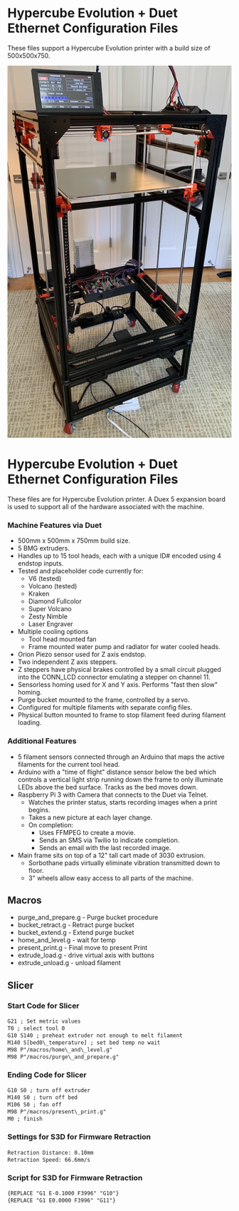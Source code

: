 # Hypercube Evolution + Duet Ethernet Configuration Files
These files support a Hypercube Evolution printer with a build size of 500x500x750.

![Hypercube](images/Hypercube.jpg)

# Hypercube Evolution + Duet Ethernet Configuration Files
These files are for Hypercube Evolution printer. A Duex 5 expansion board is used to support all of the hardware associated with the machine.

### Machine Features via Duet
- 500mm x 500mm x 750mm build size.
- 5 BMG extruders.
- Handles up to 15 tool heads, each with a unique ID# encoded using 4 endstop inputs.
- Tested and placeholder code currently for:
  - V6 (tested)
  - Volcano (tested)
  - Kraken
  - Diamond Fullcolor
  - Super Volcano
  - Zesty Nimble
  - Laser Engraver
- Multiple cooling options
  - Tool head mounted fan
  - Frame mounted water pump and radiator for water cooled heads.
- Orion Piezo sensor used for Z axis endstop.
- Two independent Z axis steppers.
- Z steppers have physical brakes controlled by a small circuit plugged into the CONN_LCD connector emulating a stepper on channel 11.
- Sensorless homing used for X and Y axis. Performs "fast then slow" homing.
- Purge bucket mounted to the frame, controlled by a servo.
- Configured for multiple filaments with separate config files.
- Physical button mounted to frame to stop filament feed during filament loading.

### Additional Features
- 5 filament sensors connected through an Arduino that maps the active filaments for the current tool head.
- Arduino with a "time of flight" distance sensor below the bed which controls a vertical light strip running down the frame to only illuminate LEDs above the bed surface. Tracks as the bed moves down.
- Raspberry Pi 3 with Camera that connects to the Duet via Telnet.
  - Watches the printer status, starts recording images when a print begins.
  - Takes a new picture at each layer change.
  - On completion:
    - Uses FFMPEG to create a movie.
    - Sends an SMS via Twilio to indicate completion.
    - Sends an email with the last recorded image.
- Main frame sits on top of a 12" tall cart made of 3030 extrusion.
  - Sorbothane pads virtually eliminate vibration transmitted down to floor.
  - 3" wheels allow easy access to all parts of the machine.

## Macros
- purge\_and\_prepare.g - Purge bucket procedure
- bucket\_retract.g - Retract purge bucket
- bucket\_extend.g - Extend purge bucket
- home\_and\_level.g - wait for temp
- present\_print.g - Final move to present Print
- extrude\_load.g - drive virtual axis with buttons
- extrude\_unload.g - unload filament

## Slicer
### Start Code for Slicer
```
G21 ; Set metric values
T0 ; select tool 0  
G10 S140 ; preheat extruder not enough to melt filament  
M140 S[bed0\_temperature] ; set bed temp no wait  
M98 P"/macros/home\_and\_level.g"  
M98 P"/macros/purge\_and_prepare.g"  
```

### Ending Code for Slicer
```
G10 S0 ; turn off extruder  
M140 S0 ; turn off bed  
M106 S0 ; fan off  
M98 P"/macros/present\_print.g"  
M0 ; finish  
```

### Settings for S3D for Firmware Retraction
```
Retraction Distance: 0.10mm  
Retraction Speed: 66.6mm/s
```

### Script for S3D for Firmware Retraction
```
{REPLACE "G1 E-0.1000 F3996" "G10"}  
{REPLACE "G1 E0.0000 F3996" "G11"}
```
